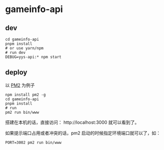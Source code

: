 # gameinfo-api

## dev

```
cd gameinfo-api
pnpm install
# or use yarn/npm
# run dev
DEBUG=yys-api:* npm start
```

## deploy
以 [PM2](https://pm2.keymetrics.io/) 为例子

```
npm install pm2 -g
cd gameinfo-api
pnpm install
# run 
pm2 run bin/www
```

搭建在本机的话，直接访问： http://localhost:3000 就可以看到了。

如果提示端口占用或者冲突的话，pm2 启动的时候指定环境端口就可以了，如：

```
PORT=3002 pm2 run bin/www
```
